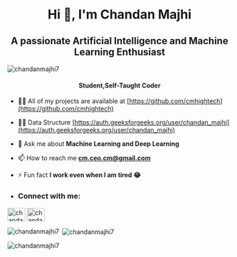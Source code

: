 
<h1 align="center">Hi 👋, I'm Chandan Majhi</h1>
<h2 align="center">A passionate Artificial Intelligence and Machine Learning Enthusiast</h2>

<p align="left"> <img src="https://komarev.com/ghpvc/?username=chandanmajhi7&label=Profile%20views&color=0e75b6&style=flat" alt="chandanmajhi7" /> </p>

<h4 align="center">
Student,Self-Taught Coder <br>
</h4>


- 👨‍💻 All of my projects are available at [https://github.com/cmhightech](https://github.com/cmhightech)

- 👨‍💻 Data Structure [https://auth.geeksforgeeks.org/user/chandan_majhi](https://auth.geeksforgeeks.org/user/chandan_majhi)

- 💬 Ask me about **Machine Learning and Deep Learning**

- 📫 How to reach me **cm.ceo.cm@gmail.com**

- ⚡ Fun fact **I work even when I am tired 😂**

- <h3 align="left">Connect with me:</h3>
<p align="left">
<a href="https://twitter.com/chandan_majhi_7" target="blank"><img align="center" src="https://cdn.worldvectorlogo.com/logos/twitter-3.svg" alt="chandan_majhi_7" height="30" width="40" /></a>
<a href="https://linkedin.com/in/chandan-majhi-8a45b9222/" target="blank"><img align="center" src="https://cdn.worldvectorlogo.com/logos/linkedin-icon-3.svg" alt="chandanmajhi" height="30" width="40" /></a>
</p>

<p><img align="left" src="https://github-readme-stats.vercel.app/api/top-langs?username=chandanmajhi7&show_icons=true&locale=en&layout=compact" alt="chandanmajhi7" /></p>

<p>&nbsp;<img align="center" src="https://github-readme-stats.vercel.app/api?username=chandanmajhi7&show_icons=true&locale=en" alt="chandanmajhi7" /></p>

<p><img align="center" src="https://github-readme-streak-stats.herokuapp.com/?user=chandanmajhi7&" alt="chandanmajhi7" /></p>
